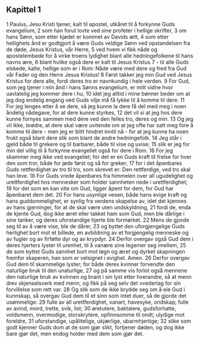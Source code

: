## Kapittel 1

1 Paulus, Jesu Kristi tjener, kalt til apostel, utkåret til å forkynne Guds evangelium,
2 som han forut lovte ved sine profeter i hellige skrifter,
3 om hans Sønn, som etter kjødet er kommet av Davids ætt,
4 som etter hellighets ånd er godtgjort å være Guds veldige Sønn ved opstandelsen fra de døde, Jesus Kristus, vår Herre,
5 ved hvem vi fikk nåde og apostelembede for å virke troens lydighet blant alle hedningefolkene til hans navns ære,
6 blant hvilke også dere er kalt til Jesus Kristus
7 - til alle Guds elskede, kalte, hellige som er i Rom: Nåde være med dere og fred fra Gud vår Fader og den Herre Jesus Kristus!
8 Først takker jeg min Gud ved Jesus Kristus for dere alle, fordi deres tro er navnkundig i hele verden.
9 For Gud, som jeg tjener i min ånd i hans Sønns evangelium, er mitt vidne hvor uavlatelig jeg kommer dere i hu,
10 idet jeg alltid i mine bønner beder om at jeg dog endelig engang ved Guds vilje må få lykke til å komme til dere.
11 For jeg lenges etter å se dere, så jeg kunne la dere få del med meg i noen åndelig nådegave, for at dere kunne styrkes,
12 det vil si at jeg hos dere kunne fornyes sammen med dere ved den felles tro, deres og min.
13 Og jeg vil ikke, brødre, at dere skal være uvitende om at jeg ofte har satt meg fore å komme til dere - men jeg er blitt hindret inntil nå - for at jeg kunne ha noen frukt også blant dere slik som blant de andre hedningefolk.
14 Jeg står i gjeld både til grekere og til barbarer, både til vise og uvise;
15 slik er jeg for min del villig til å forkynne evangeliet også for dere i Rom.
16 For jeg skammer meg ikke ved evangeliet; for det er en Guds kraft til frelse for hver den som tror, både for jøde først og så for greker;
17 for i det åpenbares Guds rettferdighet av tro til tro, som skrevet er: Den rettferdige, ved tro skal han leve.
18 For Guds vrede åpenbares fra himmelen over all ugudelighet og urettferdighet hos mennesker som holder sannheten nede i urettferdighet;
19 for det som en kan vite om Gud, ligger åpent for dem, for Gud har åpenbaret dem det.
20 For hans usynlige vesen, både hans evige kraft og hans guddommelighet, er synlig fra verdens skapelse av, idet det kjennes av hans gjerninger, for at de skal være uten undskyldning,
21 fordi de, enda de kjente Gud, dog ikke æret eller takket ham som Gud, men ble dårlige i sine tanker, og deres uforstandige hjerte ble formørket.
22 Mens de gjorde seg til av å være vise, ble de dårer,
23 og byttet den uforgjengelige Guds herlighet bort mot et billede, en avbildning av et forgjengelig menneske og av fugler og av firføtte dyr og av krypdyr.
24 Derfor overgav også Gud dem i deres hjerters lyster til urenhet, til å vanære sine legemer seg imellem,
25 de som byttet Guds sannhet bort mot løgn og æret og dyrket skapningen fremfor skaperen, han som er velsignet i evighet. Amen.
26 Derfor overgav Gud dem til skammelige lyster; for både deres kvinner forvendte den naturlige bruk til den unaturlige,
27 og på samme vis forlot også mennene den naturlige bruk av kvinnen og brant i sin lyst etter hverandre, så at menn drev skjenselsverk med menn, og fikk på seg selv det vvederlag for sin forvillelse som rett var.
28 Og slik som de ikke brydde seg om å eie Gud i kunnskap, så overgav Gud dem til et sinn som intet duer, så de gjorde det usømmelige:
29 fulle av all urettferdighet, vanart, havesyke, ondskap; fulle av avind, mord, trette, svik, list;
30 øretutere, baktalere, gudsforhatte, voldsmenn, overmodige, storskrytere, opfinnsomme til ondt; ulydige mot foreldre,
31 uforstandige, upålitelige, ukjærlige, ubarmhjertige;
32 slike som godt kjenner Guds dom at de som gjør slikt, fortjener døden, og dog ikke bare gjør det, men endog holder med dem som gjør det.
